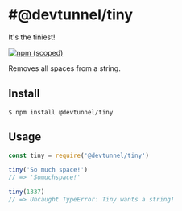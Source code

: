 # #@devtunnel/tiny

It's the tiniest!

[![npm (scoped)](https://img.shields.io/badge/npm-v1.0.0-blue)](https://github.com/@devtunnel/tiny)

Removes all spaces from a string.

## Install
```
$ npm install @devtunnel/tiny
```

## Usage
```js
const tiny = require('@devtunnel/tiny')

tiny('So much space!')
// => 'Somuchspace!'

tiny(1337)
// => Uncaught TypeError: Tiny wants a string!
```
